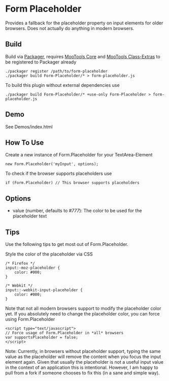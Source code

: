 Form Placeholder
=============

Provides a fallback for the placeholder property on input elements for older browsers. Does not actually do anything in modern browsers.

Build
-----

Build via [Packager](http://github.com/kamicane/packager), requires [MooTools Core](http://github.com/mootools/mootools-core) and [MooTools Class-Extras](http://github.com/cpojer/mootools-class-extras) to be registered to Packager already


	./packager register /path/to/form-placeholder
	./packager build Form-Placeholder/* > form-placeholder.js

To build this plugin without external dependencies use

	./packager build Form-Placeholder/* +use-only Form-Placeholder > form-placeholder.js

Demo
----

See Demos/index.html

How To Use
----------

Create a new instance of Form.Placeholder for your TextArea-Element

	new Form.Placeholder('myInput', options);

To check if the browser supports placeholders use

	if (Form.Placeholder) // This browser supports placeholders

Options
-------

* value (number, defaults to *#777*): The color to be used for the placeholder text

Tips
--------

Use the following tips to get most out of Form.Placeholder.

Style the color of the placeholder via CSS
	
	/* Firefox */
	input:-moz-placeholder {
		color: #000;
	}
	
	/* Webkit */
	input::-webkit-input-placeholder {
		color: #000;
	}

Note that not all modern browsers support to modify the placeholder color yet. If you absolutely need to change the placeholder color, you can force using Form.Placeholder

	<script type="text/javascript">
	// Force usage of Form.Placeholder in *all* browsers
	var supportsPlaceholder = false;
	</script>

Note: Currently, in browsers without placeholder support, typing the same value as the placeholder will remove the content when you focus the input element again. Given that usually the placeholder is not a useful input value in the context of an application this is intentional. However, I am happy to pull from a fork if someone chooses to fix this (in a sane and simple way).
